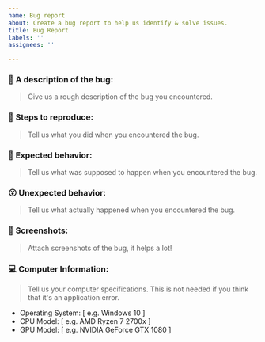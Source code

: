 ```yaml
---
name: Bug report
about: Create a bug report to help us identify & solve issues.
title: Bug Report
labels: ''
assignees: ''

---
```


### 📄 **A description of the bug:**
> Give us a rough description of the bug you encountered.

### 📘 **Steps to reproduce:**
> Tell us what you did when you encountered the bug.

### 🙂 **Expected behavior:**
> Tell us what was supposed to happen when you encountered  the bug.

### 😮 **Unexpected behavior:**
> Tell us what actually happened when you encountered the bug.

### 📸 **Screenshots:**
> Attach screenshots of the bug, it helps a lot!

### 💻 **Computer Information:**
> Tell us your computer specifications. This is not needed if you think that it's an application error.
 - Operating System: [ e.g. Windows 10 ]
 - CPU Model: [ e.g. AMD Ryzen 7 2700x ]
 - GPU Model: [ e.g. NVIDIA GeForce GTX 1080 ]

